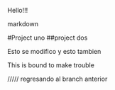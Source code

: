 Hello!!!

markdown

#Project uno
##project dos


Esto se modifico
y esto tambien



This is bound to make trouble




///// regresando al branch anterior

